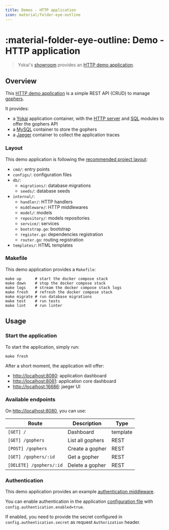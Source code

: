 ```yaml
---
title: Demos - HTTP application
icon: material/folder-eye-outline
---
```


# :material-folder-eye-outline: Demo - HTTP application

> Yokai's [showroom](https://github.com/ankorstore/yokai-showroom) provides an [HTTP demo application](https://github.com/ankorstore/yokai-showroom/tree/main/http-demo).

## Overview

This [HTTP demo application](https://github.com/ankorstore/yokai-showroom/tree/main/http-demo) is a simple REST API (CRUD) to manage [gophers](https://go.dev/blog/gopher).

It provides:

- a [Yokai](https://github.com/ankorstore/yokai) application container, with the [HTTP server](../modules/fxhttpserver.md) and [SQL](../modules/fxsql.md) modules to offer the gophers API
- a [MySQL](https://www.mysql.com/) container to store the gophers
- a [Jaeger](https://www.jaegertracing.io/) container to collect the application traces

### Layout

This demo application is following the [recommended project layout](https://go.dev/doc/modules/layout#server-project):

- `cmd/`: entry points
- `configs/`: configuration files
- `db/`:
	- `migrations/`: database migrations
	- `seeds/`: database seeds
- `internal/`:
	- `handler/`: HTTP handlers
	- `middleware/`: HTTP middlewares
	- `model/`: models
	- `repository/`: models repositories
	- `service/`: services
	- `bootstrap.go`: bootstrap
	- `register.go`: dependencies registration
	- `router.go`: routing registration
- `templates/`: HTML templates

### Makefile

This demo application provides a `Makefile`:

```
make up      # start the docker compose stack
make down    # stop the docker compose stack
make logs    # stream the docker compose stack logs
make fresh   # refresh the docker compose stack
make migrate # run database migrations
make test    # run tests
make lint    # run linter
```

## Usage

### Start the application

To start the application, simply run:

```shell
make fresh
```

After a short moment, the application will offer:

- [http://localhost:8080](http://localhost:8080): application dashboard
- [http://localhost:8081](http://localhost:8081): application core dashboard
- [http://localhost:16686](http://localhost:16686): jaeger UI

### Available endpoints

On [http://localhost:8080](http://localhost:8080), you can use:

| Route                   | Description      | Type     |
|-------------------------|------------------|----------|
| `[GET] /`               | Dashboard        | template |
| `[GET] /gophers`        | List all gophers | REST     |
| `[POST] /gophers`       | Create a gopher  | REST     |
| `[GET] /gophers/:id`    | Get a gopher     | REST     |
| `[DELETE] /gophers/:id` | Delete a gopher  | REST     |

### Authentication

This demo application provides an example [authentication middleware](https://github.com/ankorstore/yokai-showroom/blob/main/http-demo/internal/middleware/authentication.go).

You can enable authentication in the application [configuration file](https://github.com/ankorstore/yokai-showroom/blob/main/http-demo/configs/config.yaml) with `config.authentication.enabled=true`.

If enabled, you need to provide the secret configured in `config.authentication.secret` as request `Authorization` header.
